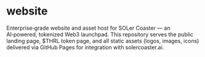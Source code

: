 # website
Enterprise‑grade website and asset host for SOLer Coaster — an AI‑powered, tokenized Web3 launchpad.  This repository serves the public landing page, $THRL token page, and all static assets (logos, images, icons)  delivered via GitHub Pages for integration with solercoaster.ai.
